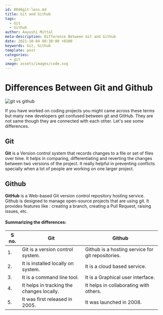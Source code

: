 ```yaml
---
id: 0046git-lens.md
title: Git and Github
tags:
  - Git
  - Github
author: Aayushi Mittal
meta-description: Difference Between Git and Github
date: 2021-10-04 08:30:00 +0100
keywords: Git, Github
template: post
categories:
  - git
image: assets/images/code.svg
---
```


# Differences Between Git and Github

<img src="./images/git-and-github.jpeg" alt="git vs github">

If you have worked on coding projects you might came across these terms but many new developers get confused between git and GitHub. They are not same though they are connected with each other. Let's see some differences.

## Git
**Git** is a Version control system that records changes to a file or set of files over time. It helps in comparing, differentiating and reverting the changes between two versions of the project. It really helpful in preventing conflicts specially when a lot of people are working on one larger project.

## Github
**GitHub** is a Web-based Git version control repository hosting service. Github is designed to manage open-source projects that are using git. It provides features like : creating a branch, creating a Pull Request, raising issues, etc.

#### Summarizing the differences:

| S no. | Git                                       | Github                                            |
| ----- | ----------------------------------------- | ------------------------------------------------- |
| 1.    | Git is a version control system.          | Github is a hosting service for git repositories. |
| 2.    | It is installed locally on system.        | It is a cloud based service.                      |
| 3.    | It is a command line tool.                | It is a Graphical user interface.                 |
| 4.    | It helps in tracking the changes locally. | It helps in collaborating with others.            |
| 5.    | It was first released in 2005.            | It was launched in 2008.                          |
